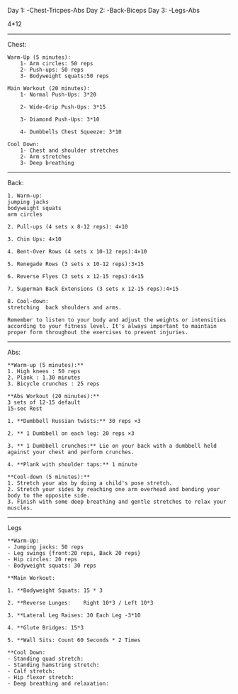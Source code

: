 Day 1:	-Chest-Tricpes-Abs
Day 2: 	-Back-Biceps
Day 3: 	-Legs-Abs


4*12 
*******************
Chest:

	Warm-Up (5 minutes):	
		1- Arm circles: 50 reps
		2- Push-ups: 50 reps 
		3- Bodyweight squats:50 reps 

	Main Workout (20 minutes):
		1- Normal Push-Ups: 3*20		
			
		2- Wide-Grip Push-Ups: 3*15	
			
		3- Diamond Push-Ups: 3*10	
			
		4- Dumbbells Chest Squeeze: 3*10

	Cool Down:
		1- Chest and shoulder stretches
		2- Arm stretches
		3- Deep breathing

***************************************
Back:

	1. Warm-up:
	jumping jacks 
	bodyweight squats 
	arm circles 

	2. Pull-ups (4 sets x 8-12 reps): 4×10

	3. Chin Ups: 4×10

	4. Bent-Over Rows (4 sets x 10-12 reps):4×10

	5. Renegade Rows (3 sets x 10-12 reps):3×15

	6. Reverse Flyes (3 sets x 12-15 reps):4×15

	7. Superman Back Extensions (3 sets x 12-15 reps):4×15

	8. Cool-down:
	stretching  back shoulders and arms.

	Remember to listen to your body and adjust the weights or intensities according to your fitness level. It's always important to maintain proper form throughout the exercises to prevent injuries.

*****************
Abs:

	**Warm-up (5 minutes):**
	1. High knees : 50 reps 
	2. Plank : 1.30 minutes
	3. Bicycle crunches : 25 reps

	**Abs Workout (20 minutes):**
	3 sets of 12-15 default
	15-sec Rest

	1. **Dumbbell Russian twists:** 30 reps ×3

	2. ** 1 Dumbbell on each leg: 20 reps ×3

	3. ** 1 Dumbbell crunches:** Lie on your back with a dumbbell held against your chest and perform crunches.

	4. **Plank with shoulder taps:** 1 minute

	**Cool-down (5 minutes):**
	1. Stretch your abs by doing a child's pose stretch.
	2. Stretch your sides by reaching one arm overhead and bending your body to the opposite side.
	3. Finish with some deep breathing and gentle stretches to relax your muscles.

*****************
Legs

	**Warm-Up:
	- Jumping jacks: 50 reps
	- Leg swings {front:20 reps, Back 20 reps} 
	- Hip circles: 20 reps
	- Bodyweight squats: 30 reps

	**Main Workout:

	1. **Bodyweight Squats: 15 * 3 
	
	2. **Reverse Lunges:	Right 10*3 / Left 10*3

	3. **Lateral Leg Raises: 30 Each Leg -3*10

	4. **Glute Bridges: 15*3

	5. **Wall Sits: Count 60 Seconds * 2 Times 

	**Cool Down:
	- Standing quad stretch: 
	- Standing hamstring stretch:
	- Calf stretch: 
	- Hip flexor stretch:
	- Deep breathing and relaxation:








